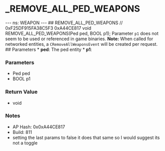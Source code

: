 # _REMOVE_ALL_PED_WEAPONS

--- ns: WEAPON --- ## REMOVE_ALL_PED_WEAPONS  // 0xF25DF915FA38C5F3 0xA44CE817 void REMOVE_ALL_PED_WEAPONS(Ped ped, BOOL p1);  Parameter `p1` does not seem to be used or referenced in game binaries. **Note:** When called for networked entities, a `CRemoveAllWeaponsEvent` will be created per request.  ## Parameters * **ped**: The ped entity * **p1**:

### Parameters
* Ped ped
* BOOL p1

### Return Value
* void

### Notes
* AP Hash: 0x0xA44CE817
* Build: 811
* setting the last params to false it does that same so I would suggest its not a toggle


